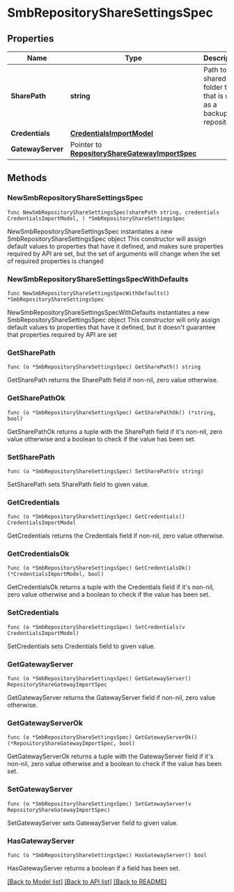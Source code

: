 # SmbRepositoryShareSettingsSpec

## Properties

Name | Type | Description | Notes
------------ | ------------- | ------------- | -------------
**SharePath** | **string** | Path to the shared folder that that is used as a backup repository. | 
**Credentials** | [**CredentialsImportModel**](CredentialsImportModel.md) |  | 
**GatewayServer** | Pointer to [**RepositoryShareGatewayImportSpec**](RepositoryShareGatewayImportSpec.md) |  | [optional] 

## Methods

### NewSmbRepositoryShareSettingsSpec

`func NewSmbRepositoryShareSettingsSpec(sharePath string, credentials CredentialsImportModel, ) *SmbRepositoryShareSettingsSpec`

NewSmbRepositoryShareSettingsSpec instantiates a new SmbRepositoryShareSettingsSpec object
This constructor will assign default values to properties that have it defined,
and makes sure properties required by API are set, but the set of arguments
will change when the set of required properties is changed

### NewSmbRepositoryShareSettingsSpecWithDefaults

`func NewSmbRepositoryShareSettingsSpecWithDefaults() *SmbRepositoryShareSettingsSpec`

NewSmbRepositoryShareSettingsSpecWithDefaults instantiates a new SmbRepositoryShareSettingsSpec object
This constructor will only assign default values to properties that have it defined,
but it doesn't guarantee that properties required by API are set

### GetSharePath

`func (o *SmbRepositoryShareSettingsSpec) GetSharePath() string`

GetSharePath returns the SharePath field if non-nil, zero value otherwise.

### GetSharePathOk

`func (o *SmbRepositoryShareSettingsSpec) GetSharePathOk() (*string, bool)`

GetSharePathOk returns a tuple with the SharePath field if it's non-nil, zero value otherwise
and a boolean to check if the value has been set.

### SetSharePath

`func (o *SmbRepositoryShareSettingsSpec) SetSharePath(v string)`

SetSharePath sets SharePath field to given value.


### GetCredentials

`func (o *SmbRepositoryShareSettingsSpec) GetCredentials() CredentialsImportModel`

GetCredentials returns the Credentials field if non-nil, zero value otherwise.

### GetCredentialsOk

`func (o *SmbRepositoryShareSettingsSpec) GetCredentialsOk() (*CredentialsImportModel, bool)`

GetCredentialsOk returns a tuple with the Credentials field if it's non-nil, zero value otherwise
and a boolean to check if the value has been set.

### SetCredentials

`func (o *SmbRepositoryShareSettingsSpec) SetCredentials(v CredentialsImportModel)`

SetCredentials sets Credentials field to given value.


### GetGatewayServer

`func (o *SmbRepositoryShareSettingsSpec) GetGatewayServer() RepositoryShareGatewayImportSpec`

GetGatewayServer returns the GatewayServer field if non-nil, zero value otherwise.

### GetGatewayServerOk

`func (o *SmbRepositoryShareSettingsSpec) GetGatewayServerOk() (*RepositoryShareGatewayImportSpec, bool)`

GetGatewayServerOk returns a tuple with the GatewayServer field if it's non-nil, zero value otherwise
and a boolean to check if the value has been set.

### SetGatewayServer

`func (o *SmbRepositoryShareSettingsSpec) SetGatewayServer(v RepositoryShareGatewayImportSpec)`

SetGatewayServer sets GatewayServer field to given value.

### HasGatewayServer

`func (o *SmbRepositoryShareSettingsSpec) HasGatewayServer() bool`

HasGatewayServer returns a boolean if a field has been set.


[[Back to Model list]](../README.md#documentation-for-models) [[Back to API list]](../README.md#documentation-for-api-endpoints) [[Back to README]](../README.md)



